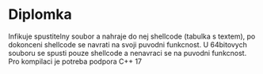 # Diplomka
Infikuje spustitelny soubor a nahraje do nej shellcode (tabulka s textem), po dokonceni shellcode se navrati na svoji puvodni funkcnost.
U 64bitovych souboru se spusti pouze shellcode a nenavraci se na puvodni funkcnost.
Pro kompilaci je potreba podpora C++ 17
